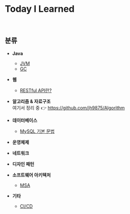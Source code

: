 Today I Learned
===

<br>

## 분류

- **Java**
  - [JVM](Java/JVM.md)
  - [GC](Java/GC.md)
  
- **웹**
  - [RESTful API란?](Web/restful_api.md)
  
- **알고리즘 & 자료구조** <br>
  여기서 정리 중 👉 https://github.com/jh9875/Algorithm
- **데이터베이스**
  - [MySQL 기본 문법](Database/MySQL_문법)
- **운영체제**
- **네트워크**
- **디자인 패턴**
- **소프트웨어 아키텍처**
  - [MSA](Software_architecture/MSA.md)
- **기타**
  - [CI/CD](Etc/CI_CD.md)


